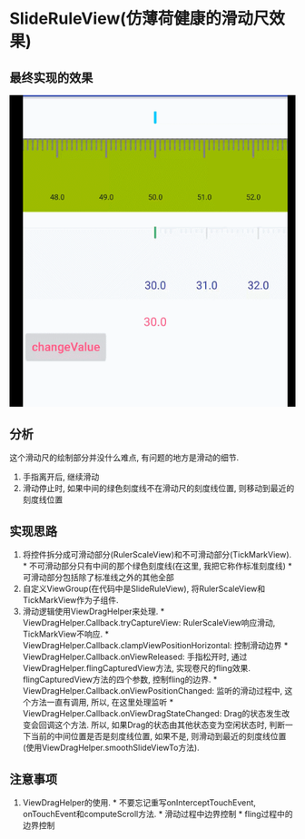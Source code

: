 # SlideRuleView(仿薄荷健康的滑动尺效果)
## 最终实现的效果
![](https://raw.githubusercontent.com/houtrry/SlideRuleView/master/img/gif2.gif)
## 分析
这个滑动尺的绘制部分并没什么难点, 有问题的地方是滑动的细节.
1. 手指离开后, 继续滑动
2. 滑动停止时, 如果中间的绿色刻度线不在滑动尺的刻度线位置, 则移动到最近的刻度线位置
## 实现思路
1. 将控件拆分成可滑动部分(RulerScaleView)和不可滑动部分(TickMarkView).  
		* 不可滑动部分只有中间的那个绿色刻度线(在这里, 我把它称作标准刻度线)
		* 可滑动部分包括除了标准线之外的其他全部
2. 自定义ViewGroup(在代码中是SlideRuleView), 将RulerScaleView和TickMarkView作为子组件.
3. 滑动逻辑使用ViewDragHelper来处理.
		* ViewDragHelper.Callback.tryCaptureView: RulerScaleView响应滑动, TickMarkView不响应.
		* ViewDragHelper.Callback.clampViewPositionHorizontal: 控制滑动边界
		* ViewDragHelper.Callback.onViewReleased: 手指松开时, 通过ViewDragHelper.flingCapturedView方法, 实现卷尺的fling效果. flingCapturedView方法的四个参数, 控制fling的边界.
		* ViewDragHelper.Callback.onViewPositionChanged: 监听的滑动过程中, 这个方法一直有调用, 所以, 在这里处理监听
		* ViewDragHelper.Callback.onViewDragStateChanged: Drag的状态发生改变会回调这个方法. 所以, 如果Drag的状态由其他状态变为空闲状态时, 判断一下当前的中间位置是否是刻度线位置, 如果不是, 则滑动到最近的刻度线位置(使用ViewDragHelper.smoothSlideViewTo方法).
		
## 注意事项
1. ViewDragHelper的使用. 
		* 不要忘记重写onInterceptTouchEvent, onTouchEvent和computeScroll方法.
		* 滑动过程中边界控制
		* fling过程中的边界控制
